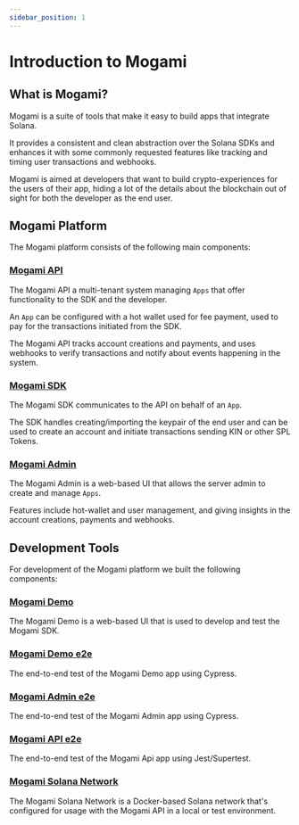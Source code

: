 ```yaml
---
sidebar_position: 1
---
```


# Introduction to Mogami

## What is Mogami?

Mogami is a suite of tools that make it easy to build apps that integrate Solana. 

It provides a consistent and clean abstraction over the Solana SDKs and enhances it with some commonly requested features like tracking and timing user transactions and webhooks.

Mogami is aimed at developers that want to build crypto-experiences for the users of their app, hiding a lot of the details about the blockchain out of sight for both the developer as the end user.

## Mogami Platform

The Mogami platform consists of the following main components:

### [Mogami API](https://github.com/kin-labs/mogami/tree/dev/apps/api)

The Mogami API a multi-tenant system managing `Apps` that offer functionality to the SDK and the developer.

An `App` can be configured with a hot wallet used for fee payment, used to pay for the transactions initiated from the SDK.

The Mogami API tracks account creations and payments, and uses webhooks to verify transactions and notify about events happening in the system. 

### [Mogami SDK](https://github.com/kin-labs/mogami/tree/dev/libs/sdk)

The Mogami SDK communicates to the API on behalf of an `App`. 

The SDK handles creating/importing the keypair of the end user and can be used to create an account and initiate transactions sending KIN or other SPL Tokens. 

### [Mogami Admin](https://github.com/kin-labs/mogami/tree/dev/apps/admin)

The Mogami Admin is a web-based UI that allows the server admin to create and manage `Apps`.

Features include hot-wallet and user management, and giving insights in the account creations, payments and webhooks.

## Development Tools

For development of the Mogami platform we built the following components:

### [Mogami Demo](https://github.com/kin-labs/mogami/tree/dev/apps/demo)

The Mogami Demo is a web-based UI that is used to develop and test the Mogami SDK.

### [Mogami Demo e2e](https://github.com/kin-labs/mogami/tree/dev/apps/demo-e2e)

The end-to-end test of the Mogami Demo app using Cypress.

### [Mogami Admin e2e](https://github.com/kin-labs/mogami/tree/dev/apps/admin-e2e)

The end-to-end test of the Mogami Admin app using Cypress.

### [Mogami API e2e](https://github.com/kin-labs/mogami/tree/dev/apps/api-e2e)

The end-to-end test of the Mogami Api app using Jest/Supertest.

### [Mogami Solana Network](https://github.com/kin-labs/mogami-solana-network)

The Mogami Solana Network is a Docker-based Solana network that's configured for usage with the Mogami API in a local or test environment.
